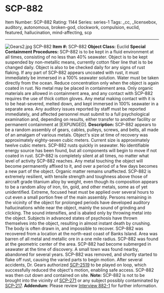 # SCP-882
Item Number: SCP-882
Rating: 1144
Series: series-1
Tags: _cc, _licensebox, auditory, autonomous, broken-god, clockwork, compulsion, euclid, featured, hallucination, mind-affecting, scp

---

![Gears2.jpg](https://scp-wiki.wdfiles.com/local--files/scp-882/Gears2.jpg)
SCP-882
**Item #:** SCP-882
**Object Class:** Euclid
**Special Containment Procedures:** SCP-882 is to be kept in a fluid environment at all times, consisting of no less than 40% seawater. Object is to be kept suspended by non-metallic means, currently cotton fiber line that is to be changed daily. Object is also to be checked daily for any signs of rust flaking. If any part of SCP-882 appears uncoated with rust, it must immediately be immersed in a 100% seawater solution. Water must be taken directly from the ocean. Reduce concentration only when the object is again coated in rust.
No metal may be placed in containment area. Only organic materials are allowed in containment area, and any contact with SCP-882 requires the use of thick cotton gloves. Any metal making contact with it is to be heat-severed, melted down, and kept immersed in 100% seawater in a separate area.
Any auditory issues reported by staff must be reported immediately, and affected personnel must submit to a full psychological examination and, depending on results, either transfer to another facility or permanent containment at [EXPUNGED].
**Description:** SCP-882 appears to be a random assembly of gears, cables, pulleys, screws, and belts, all made of an amalgam of various metals. Object's size at time of recovery was approximately eighty-seven cubic meters. Current size is approximately twelve cubic meters. SCP-882 rusts quickly in seawater. No identifiable energy source has been found, but all components will begin to move if not coated in rust. SCP-882 is completely silent at all times, no matter what level of activity SCP-882 reaches.
Any metal touching the object will become permanently affixed to it, and over a period of a few days becomes a new part of the object. Organic matter remains unaffected. SCP-882 is extremely resilient, with tensile strength and toughness above those of aircraft grade titanium alloy by weight, even though its composition appears to be a random alloy of iron, tin, gold, and other metals, some as of yet unidentified. Extreme, focused heat must be applied over several hours to cut even a small portion free of the main assembly.
Persons remaining in the vicinity of the object for prolonged periods have developed auditory hallucinations while near the object, mainly the sound of grinding and clicking. The sound intensifies, and is abated only by throwing metal into the object. Subjects in advanced states of psychosis have thrown themselves into the object, resulting in almost instant death by crushing. The body is often drawn in, and impossible to recover.
SCP-882 was recovered from a location at the north-east coast of Banks Island. Area was barren of all metal and metallic ore in a one mile radius. SCP-882 was found at the geometric center of the area. SCP-882 had become submerged in seawater at the time of discovery. A small town was found nearby, abandoned for several years. SCP-882 was removed, and shortly started to flake off rust, causing the varied parts to begin motion. After several accidents, Dr. Gears authorized [SCP-2519](/scp-2519) to be played on loop, which successfully reduced the object's motion, enabling safe access. SCP-882 was then cut down and contained on site.
**Note:** SCP-882 is not to be brought into the vicinity of [SCP-271](/scp-271) or any subject possibly contaminated by [SCP-217](/scp-217).
**Addendum:** Please review [Interview 882-1](/interview-882-1) for further information.